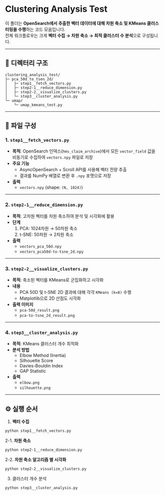 # Clustering Analysis Test

이 폴더는 **OpenSearch에서 추출한 벡터 데이터에 대해 차원 축소 및 KMeans 클러스터링을 수행**하는 코드 모음입니다.  
전체 워크플로우는 크게 **벡터 수집 → 차원 축소 → 최적 클러스터 수 분석**으로 구성됩니다.

---
## 📂 디렉터리 구조
```
clustering_analysis_test/
├─ pca_50d_to_tsen_2d/
│   ├─ step1__fetch_vectors.py
│   ├─ step2-1__reduce_dimension.py
│   ├─ step2-2__visualize_clusters.py
│   └─ step3__cluster_analysis.py
└─ umap/
    └─ umap_kmeans_test.py
```
---

## 📂 파일 구성

### 1. `step1__fetch_vectors.py`
- **목적**: OpenSearch 인덱스(`hms_claim_archive`)에서 모든 `vector_field` 값을 비동기로 수집하여 `vectors.npy` 파일로 저장
- **주요 기능**
  - AsyncOpenSearch + Scroll API를 사용해 벡터 전량 추출
  - 결과를 NumPy 배열로 변환 후 `.npy` 포맷으로 저장
- **출력**
  - `vectors.npy` (shape: `(N, 1024)`)

---

### 2. `step2-1__reduce_dimension.py`
- **목적**: 고차원 벡터를 차원 축소하여 분석 및 시각화에 활용
- **단계**
  1. PCA: 1024차원 → 50차원 축소
  2. t-SNE: 50차원 → 2차원 축소
- **출력**
  - `vectors_pca_50d.npy`  
  - `vectors_pca50d-to-tsne_2d.npy`

---

### 3. `step2-2__visualize_clusters.py`
- **목적**: 축소된 벡터를 KMeans로 군집화하고 시각화
- **내용**
  - PCA 50D 및 t-SNE 2D 결과에 대해 각각 `KMeans (k=8)` 수행
  - Matplotlib으로 2D 산점도 시각화
- **출력 이미지**
  - `pca-50d_result.png`  
  - `pca-to-tsne_2d_result.png`

---

### 4. `step3__cluster_analysis.py`
- **목적**: KMeans 클러스터 개수 최적화
- **분석 방법**
  - Elbow Method (Inertia)
  - Silhouette Score
  - Davies-Bouldin Index
  - GAP Statistic
- **출력**
  - `elbow.png`  
  - `silhouette.png`

---

## ⚙️ 실행 순서
   1. **벡터 수집**
   ```
   python step1__fetch_vectors.py
   ```
   2-1. **차원 축소**
   ```
   python step2-1__reduce_dimension.py
   ```
   2-2. **차원 축소 알고리즘 별 시각화**
   ```
   python step2-2__visualize_clusters.py
   ```
   3. 클러스터 개수 분석
   ```
   python step3__cluster_analysis.py
   ```
